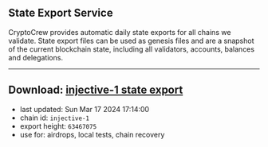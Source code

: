 ## State Export Service
CryptoCrew provides automatic daily state exports for all chains we validate. State export files can be used as genesis files and are a snapshot of the current blockchain state, including all validators, accounts, balances and delegations.

---
**Download: [injective-1 state export](https://dl.ccvalidators.com/SERVICE/injective/injective-1_export_63467075.json)**
---

- last updated: Sun Mar 17 2024 17:14:00
- chain id: `injective-1`
- export height: `63467075`
- use for: airdrops, local tests, chain recovery
